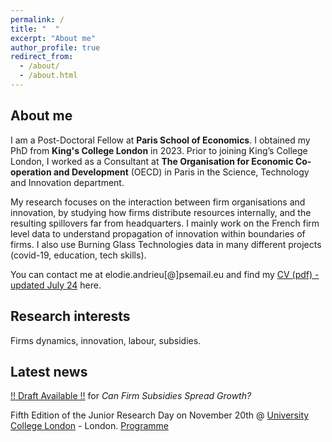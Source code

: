 ```yaml
---
permalink: /
title: "  "
excerpt: "About me"
author_profile: true
redirect_from: 
  - /about/
  - /about.html
---
```

## About me
I am a Post-Doctoral Fellow at **Paris School of Economics**. I obtained my PhD from **King's College London** in 2023. Prior to joining King’s College London, I worked as a Consultant at **The Organisation for Economic Co-operation and Development** (OECD) in Paris in the Science, Technology and Innovation department.

My research focuses on the interaction between firm organisations and innovation, by studying how firms distribute resources internally, and the resulting spillovers far from headquarters. I mainly work on the French firm level data to understand propagation of innovation within boundaries of firms. I also use Burning Glass Technologies data in many different projects (covid-19, education, tech skills). 

You can contact me at elodie.andrieu[@]psemail.eu and find my [CV (pdf) - updated July 24](http://elodieandrieu.github.io/files/CV_andrieu_v1.pdf) here.

## Research interests
Firms dynamics, innovation, labour, subsidies.

## Latest news
[!! Draft Available !!](http://elodieandrieu.github.io/files/andrieu_morrow_can_firm_subsidies_spread_gowth_sept2024.pdf) for *Can Firm Subsidies Spread Growth?*

Fifth Edition of the Junior Research Day on November 20th @ [University College London](https://www.ucl.ac.uk/) - London. [Programme](http://elodieandrieu.github.io/files/JRD_PROGRAM_Nov2024.pdf)
